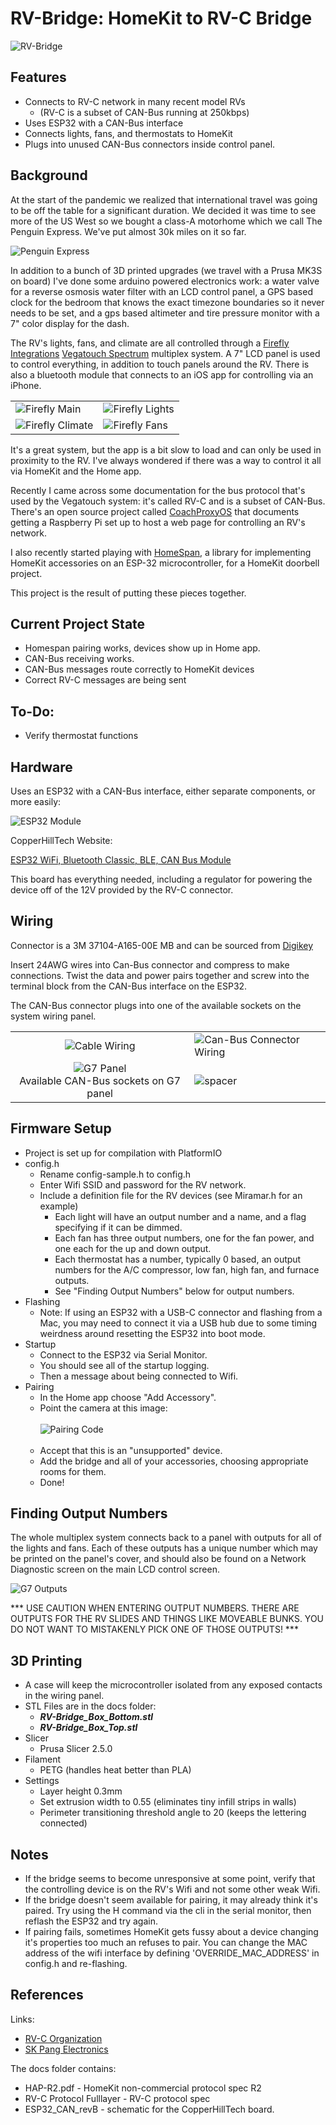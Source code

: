 # RV-Bridge: HomeKit to RV-C Bridge

![RV-Bridge](/docs/images/box_wire_scale.jpeg)

## Features

* Connects to RV-C network in many recent model RVs
    * (RV-C is a subset of CAN-Bus running at 250kbps)
* Uses ESP32 with a CAN-Bus interface
* Connects lights, fans, and thermostats to HomeKit
* Plugs into unused CAN-Bus connectors inside control panel.

## Background

At the start of the pandemic we realized that international travel was going to be off the table for a significant duration. We decided it was time to see more of the US West so we bought a class-A motorhome which we call The Penguin Express. We've put almost 30k miles on it so far.

![Penguin Express](/docs/images/Penguin_Express.jpg)

In addition to a bunch of 3D printed upgrades (we travel with a Prusa MK3S on board) I've done some arduino powered electronics work: a water valve for a reverse osmosis water filter with an LCD control panel, a GPS based clock for the bedroom that knows the exact timezone boundaries so it never needs to be set, and a gps based altimeter and tire pressure monitor with a 7" color display for the dash.

The RV's lights, fans, and climate are all controlled through a [Firefly Integrations](https://fireflyint.com) [Vegatouch Spectrum](https://www.vegatouch.com) multiplex system. A 7" LCD panel is used to control everything, in addition to touch panels around the RV. There is also a bluetooth module that connects to an iOS app for controlling via an iPhone.

|   |   |
| --- | --- |
| ![Firefly Main](/docs/images/Firefly_main.jpeg) | ![Firefly Lights](/docs/images/Firefly_lights.jpeg) |
| ![Firefly Climate](/docs/images/Firefly_climate.jpeg) | ![Firefly Fans](/docs/images/Firefly_fans.jpeg) |

It's a great system, but the app is a bit slow to load and can only be used in proximity to the RV. I've always wondered if there was a way to control it all via HomeKit and the Home app.

Recently I came across some documentation for the bus protocol that's used by the Vegatouch system: it's called RV-C and is a subset of CAN-Bus. There's an open source project called [CoachProxyOS](https://github.com/linuxkidd/coachproxy-os) that documents getting a Raspberry Pi set up to host a web page for controlling an RV's network.

I also recently started playing with [HomeSpan](https://github.com/HomeSpan/HomeSpan), a library for implementing HomeKit accessories on an ESP-32 microcontroller, for a HomeKit doorbell project.

This project is the result of putting these pieces together.

## Current Project State

* Homespan pairing works, devices show up in Home app.
* CAN-Bus receiving works.
* CAN-Bus messages route correctly to HomeKit devices
* Correct RV-C messages are being sent

## To-Do:

* Verify thermostat functions

## Hardware

Uses an ESP32 with a CAN-Bus interface, either separate components, or more easily:

![ESP32 Module](docs/images/board_in_box.jpeg)

CopperHillTech Website:

[ESP32 WiFi, Bluetooth Classic, BLE, CAN Bus Module](https://copperhilltech.com/esp32-wifi-bluetooth-classic-ble-can-bus-module/)

This board has everything needed, including a regulator for powering the device off of the 12V provided by the RV-C connector.

## Wiring

Connector is a 3M 37104-A165-00E MB and can be sourced from [Digikey](https://www.digikey.com/en/products/detail/3m/37104-A165-00E%2520MB/1855697)

Insert 24AWG wires into Can-Bus connector and compress to make connections. Twist the data and power pairs together and screw into the terminal block from the CAN-Bus interface on the ESP32.

The CAN-Bus connector plugs into one of the available sockets on the system wiring panel.

|  |  |
| :---: | --- |
| ![Cable Wiring](docs/images/cable.jpeg) |![Can-Bus Connector Wiring](docs/images/CAN-connector-wiring.jpg) |
| ![G7 Panel](/docs/images/G7_panel.jpeg)<br>Available CAN-Bus sockets on G7 panel | ![spacer](/docs/images/spacer.png) |


## Firmware Setup

- Project is set up for compilation with PlatformIO
- config.h
    * Rename config-sample.h to config.h
    * Enter Wifi SSID and password for the RV network.
    * Include a definition file for the RV devices (see Miramar.h for an example)
        * Each light will have an output number and a name, and a flag specifying if it can be dimmed.
        * Each fan has three output numbers, one for the fan power, and one each for the up and down output.
        * Each thermostat has a number, typically 0 based, an output numbers for the A/C compressor, low fan, high fan, and furnace outputs.
        * See "Finding Output Numbers" below for output numbers.
- Flashing
    * Note: If using an ESP32 with a USB-C connector and flashing from a Mac, you may need to connect it via a USB hub due to some timing weirdness around resetting the ESP32 into boot mode.
- Startup
    * Connect to the ESP32 via Serial Monitor.
    * You should see all of the startup logging.
    * Then a message about being connected to Wifi.
- Pairing
    * In the Home app choose "Add Accessory".
    * Point the camera at this image:
    <br><br>
    ![Pairing Code](/docs/images/defaultSetupCode.png)
    <br><br>
    * Accept that this is an "unsupported" device.
    * Add the bridge and all of your accessories, choosing appropriate rooms for them.
    * Done!

## Finding Output Numbers

The whole multiplex system connects back to a panel with outputs for all of the lights and fans. Each of these outputs has a unique number which may be printed on the panel's cover, and should also be found on a Network Diagnostic screen on the main LCD control screen.

![G7 Outputs](/docs/images/G7_Outputs.jpeg)

*** USE CAUTION WHEN ENTERING OUTPUT NUMBERS. THERE ARE OUTPUTS FOR THE RV SLIDES AND THINGS LIKE MOVEABLE BUNKS. YOU DO NOT WANT TO MISTAKENLY PICK ONE OF THOSE OUTPUTS! ***

## 3D Printing

- A case will keep the microcontroller isolated from any exposed contacts in the wiring panel.
- STL Files are in the docs folder:
    * ***RV-Bridge_Box_Bottom.stl***
    * ***RV-Bridge_Box_Top.stl***
- Slicer
    * Prusa Slicer 2.5.0
- Filament
    * PETG (handles heat better than PLA)
- Settings
    * Layer height 0.3mm
    * Set extrusion width to 0.55 (eliminates tiny infill strips in walls)
    * Perimeter transitioning threshold angle to 20 (keeps the lettering connected)

## Notes

- If the bridge seems to become unresponsive at some point, verify that the controlling device is on the RV's Wifi and not some other weak Wifi.
- If the bridge doesn't seem available for pairing, it may already think it's paired. Try using the H command via the cli in the serial monitor, then reflash the ESP32 and try again.
- If pairing fails, sometimes HomeKit gets fussy about a device changing it's properties too much an refuses to pair. You can change the MAC address of the wifi interface by defining 'OVERRIDE_MAC_ADDRESS' in config.h and re-flashing.

## References

Links:
- [RV-C Organization](http://www.rv-c.com)
- [SK Pang Electronics](https://www.skpang.co.uk)

The docs folder contains:
- HAP-R2.pdf - HomeKit non-commercial protocol spec R2
- RV-C Protocol Fulllayer - RV-C protocol spec
- ESP32_CAN_revB - schematic for the CopperHillTech board.
